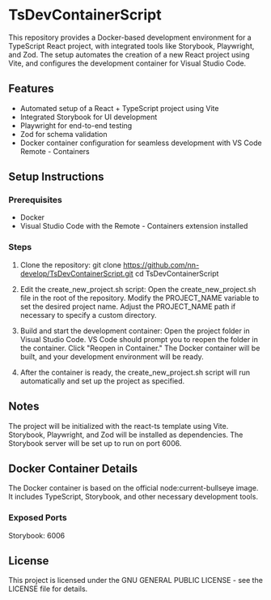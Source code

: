 # TsDevContainerScript

This repository provides a Docker-based development environment for a TypeScript React project, with integrated tools like Storybook, Playwright, and Zod. The setup automates the creation of a new React project using Vite, and configures the development container for Visual Studio Code.

## Features

- Automated setup of a React + TypeScript project using Vite
- Integrated Storybook for UI development
- Playwright for end-to-end testing
- Zod for schema validation
- Docker container configuration for seamless development with VS Code Remote - Containers

## Setup Instructions

### Prerequisites

- Docker
- Visual Studio Code with the Remote - Containers extension installed

### Steps

1. Clone the repository:
   git clone https://github.com/nn-develop/TsDevContainerScript.git
   cd TsDevContainerScript

2. Edit the create_new_project.sh script:
   Open the create_new_project.sh file in the root of the repository.
   Modify the PROJECT_NAME variable to set the desired project name.
   Adjust the PROJECT_NAME path if necessary to specify a custom directory.

3. Build and start the development container:
    Open the project folder in Visual Studio Code.
    VS Code should prompt you to reopen the folder in the container. Click "Reopen in Container."
    The Docker container will be built, and your development environment will be ready.

4. After the container is ready, the create_new_project.sh script will run automatically and set up the project as specified.

## Notes

  The project will be initialized with the react-ts template using Vite.
  Storybook, Playwright, and Zod will be installed as dependencies.
  The Storybook server will be set up to run on port 6006.

## Docker Container Details

The Docker container is based on the official node:current-bullseye image. It includes TypeScript, Storybook, and other necessary development tools.
### Exposed Ports
  Storybook: 6006

## License

This project is licensed under the GNU GENERAL PUBLIC LICENSE - see the LICENSE file for details.
